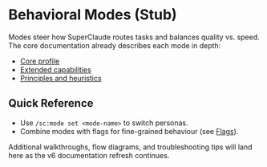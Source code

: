 # Behavioral Modes (Stub)

Modes steer how SuperClaude routes tasks and balances quality vs. speed. The
core documentation already describes each mode in depth:

- [Core profile](../../SuperClaude/Core/CLAUDE_CORE.md)
- [Extended capabilities](../../SuperClaude/Core/CLAUDE_EXTENDED.md)
- [Principles and heuristics](../../SuperClaude/Core/PRINCIPLES.md)

## Quick Reference

- Use `/sc:mode set <mode-name>` to switch personas.
- Combine modes with flags for fine-grained behaviour (see [Flags](flags.md)).

Additional walkthroughs, flow diagrams, and troubleshooting tips will land here
as the v6 documentation refresh continues.
